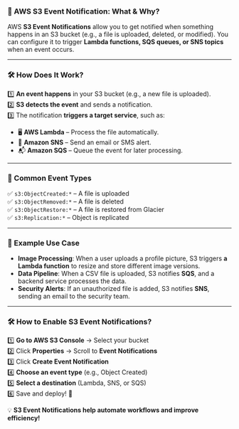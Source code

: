 ### **📢 AWS S3 Event Notification: What & Why?**  

AWS **S3 Event Notifications** allow you to get notified when something happens in an S3 bucket (e.g., a file is uploaded, deleted, or modified). You can configure it to trigger **Lambda functions, SQS queues, or SNS topics** when an event occurs.  

---

### **🛠️ How Does It Work?**
1️⃣ **An event happens** in your S3 bucket (e.g., a new file is uploaded).  
2️⃣ **S3 detects the event** and sends a notification.  
3️⃣ The notification **triggers a target service**, such as:  
   - 🖥️ **AWS Lambda** – Process the file automatically.  
   - 📩 **Amazon SNS** – Send an email or SMS alert.  
   - 📬 **Amazon SQS** – Queue the event for later processing.  

---

### **🎯 Common Event Types**
✅ `s3:ObjectCreated:*` – A file is uploaded  
✅ `s3:ObjectRemoved:*` – A file is deleted  
✅ `s3:ObjectRestore:*` – A file is restored from Glacier  
✅ `s3:Replication:*` – Object is replicated  

---

### **🚀 Example Use Case**
- **Image Processing**: When a user uploads a profile picture, S3 triggers **a Lambda function** to resize and store different image versions.  
- **Data Pipeline**: When a CSV file is uploaded, S3 notifies **SQS**, and a backend service processes the data.  
- **Security Alerts**: If an unauthorized file is added, S3 notifies **SNS**, sending an email to the security team.  

---

### **🛠️ How to Enable S3 Event Notifications?**
1️⃣ **Go to AWS S3 Console** → Select your bucket  
2️⃣ Click **Properties** → Scroll to **Event Notifications**  
3️⃣ Click **Create Event Notification**  
4️⃣ **Choose an event type** (e.g., Object Created)  
5️⃣ **Select a destination** (Lambda, SNS, or SQS)  
6️⃣ Save and deploy! 🚀  

💡 **S3 Event Notifications help automate workflows and improve efficiency!**